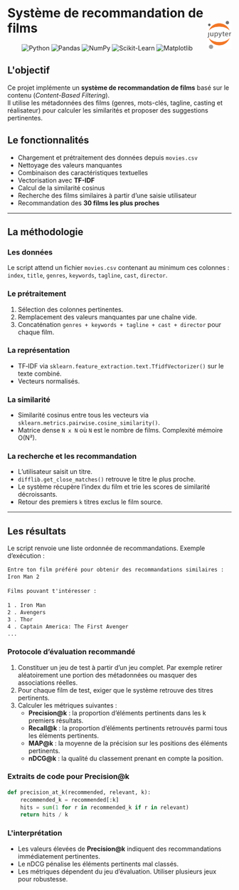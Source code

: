 # **Système de recommandation de films**<a href="../../"><img align="right" src="https://github.com/MiKL5/Python/blob/master/assets/logo/Jupyter.svg" alt="Jupyter" height="64px"></a>
<div align="center">

![Python](https://img.shields.io/badge/python-3.13-blue?style=flat&logo=python&logoColor=ffd43b)
![Pandas](https://img.shields.io/badge/pandas-Data_Analysis-150458?style=flat&logo=pandas&logoColor=white)
![NumPy](https://img.shields.io/badge/numpy-Scientific_Computing-013243?style=flat&logo=numpy&logoColor=white)
![Scikit-Learn](https://img.shields.io/badge/scikit--learn-Machine_Learning-F7931E?style=flat&logo=scikit-learn&logoColor=white)
![Matplotlib](https://img.shields.io/badge/matplotlib-Visualization-11557C?style=flat&logo=matplotlib&logoColor=white)

</div>

## **L'objectif**
Ce projet implémente un **système de recommandation de films** basé sur le contenu (*Content-Based Filtering*).  
Il utilise les métadonnées des films (genres, mots-clés, tagline, casting et réalisateur) pour calculer les similarités et proposer des suggestions pertinentes.
## **Le fonctionnalités**
* Chargement et prétraitement des données depuis `movies.csv`
* Nettoyage des valeurs manquantes
* Combinaison des caractéristiques textuelles
* Vectorisation avec **TF-IDF**
* Calcul de la similarité cosinus
* Recherche des films similaires à partir d’une saisie utilisateur
* Recommandation des **30 films les plus proches**
___
## **La méthodologie**
### **Les données**
Le script attend un fichier `movies.csv` contenant au minimum ces colonnes : `index`, `title`, `genres`, `keywords`, `tagline`, `cast`, `director`.
### **Le prétraitement**
1. Sélection des colonnes pertinentes.
2. Remplacement des valeurs manquantes par une chaîne vide.
3. Concaténation `genres + keywords + tagline + cast + director` pour chaque film.
### **La représentation**
* TF‑IDF via `sklearn.feature_extraction.text.TfidfVectorizer()` sur le texte combiné.
* Vecteurs normalisés.
### **La similarité**
* Similarité cosinus entre tous les vecteurs via `sklearn.metrics.pairwise.cosine_similarity()`.
* Matrice dense `N x N` où `N` est le nombre de films. Complexité mémoire O(N²).
### **La recherche et les recommandation**
* L’utilisateur saisit un titre.
* `difflib.get_close_matches()` retrouve le titre le plus proche.
* Le système récupère l’index du film et trie les scores de similarité décroissants.
* Retour des premiers `k` titres exclus le film source.
<!-- ### Les limitations connues
* Dépend de la qualité et de la complétude des métadonnées.
* Sensible aux variantes lexicales non normalisées.
* Cold‑start pour titres sans métadonnées.
* Scalabilité limitée par la matrice dense.
### **Les améliorations possibles**
* Lemmatisation et suppression de mots vides avec spaCy.
* Pondération différenciée des champs (par exemple plus de poids pour `director` et `cast`).
* Passage à des embeddings sémantiques (SentenceTransformers) pour capter le sens.
* Indexation approximative (FAISS, Annoy) pour grande échelle.
* Approche hybride combinant filtrage collaboratif et filtrage par contenu. -->
___
## **Les résultats**
Le script renvoie une liste ordonnée de recommandations. Exemple d’exécution :
```
Entre ton film préféré pour obtenir des recommandations similaires : Iron Man 2

Films pouvant t'intéresser :

1 . Iron Man
2 . Avengers
3 . Thor
4 . Captain America: The First Avenger
...
```
### **Protocole d’évaluation recommandé**
1. Constituer un jeu de test à partir d’un jeu complet. Par exemple retirer aléatoirement une portion des métadonnées ou masquer des associations réelles.
2. Pour chaque film de test, exiger que le système retrouve des titres pertinents.
3. Calculer les métriques suivantes :
   * **Precision@k** : la proportion d’éléments pertinents dans les k premiers résultats.
   * **Recall@k** : la proportion d’éléments pertinents retrouvés parmi tous les éléments pertinents.
   * **MAP@k** : la moyenne de la précision sur les positions des éléments pertinents.
   * **nDCG@k** : la qualité du classement prenant en compte la position.
### **Extraits de code pour Precision@k**
```py
def precision_at_k(recommended, relevant, k):
    recommended_k = recommended[:k]
    hits = sum(1 for r in recommended_k if r in relevant)
    return hits / k
```
### **L'interprétation**
* Les valeurs élevées de **Precision@k** indiquent des recommandations immédiatement pertinentes.
* Le nDCG pénalise les éléments pertinents mal classés.
* Les métriques dépendent du jeu d’évaluation. Utiliser plusieurs jeux pour robustesse.